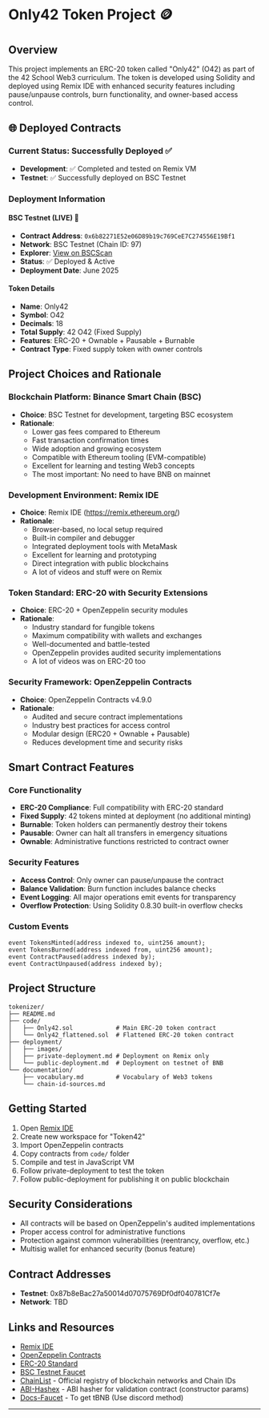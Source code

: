 # Only42 Token Project 🪙

## Overview
This project implements an ERC-20 token called "Only42" (O42) as part of the 42 School Web3 curriculum. The token is developed using Solidity and deployed using Remix IDE with enhanced security features including pause/unpause controls, burn functionality, and owner-based access control.

## 🌐 Deployed Contracts

### Current Status: Successfully Deployed ✅
- **Development**: ✅ Completed and tested on Remix VM
- **Testnet**: ✅ Successfully deployed on BSC Testnet

### Deployment Information

#### BSC Testnet (LIVE) 🚀
- **Contract Address**: `0x6b82271E52e06D89b19c769CeE7C274556E19Bf1`
- **Network**: BSC Testnet (Chain ID: 97)
- **Explorer**: [View on BSCScan](https://testnet.bscscan.com/address/0x6b82271E52e06D89b19c769CeE7C274556E19Bf1)
- **Status**: ✅ Deployed & Active
- **Deployment Date**: June 2025

#### Token Details
- **Name**: Only42
- **Symbol**: O42
- **Decimals**: 18
- **Total Supply**: 42 O42 (Fixed Supply)
- **Features**: ERC-20 + Ownable + Pausable + Burnable
- **Contract Type**: Fixed supply token with owner controls

## Project Choices and Rationale

### Blockchain Platform: Binance Smart Chain (BSC)
- **Choice**: BSC Testnet for development, targeting BSC ecosystem
- **Rationale**: 
  - Lower gas fees compared to Ethereum
  - Fast transaction confirmation times
  - Wide adoption and growing ecosystem
  - Compatible with Ethereum tooling (EVM-compatible)
  - Excellent for learning and testing Web3 concepts
  - The most important: No need to have BNB on mainnet

### Development Environment: Remix IDE
- **Choice**: Remix IDE (https://remix.ethereum.org/)
- **Rationale**:
  - Browser-based, no local setup required
  - Built-in compiler and debugger
  - Integrated deployment tools with MetaMask
  - Excellent for learning and prototyping
  - Direct integration with public blockchains
  - A lot of videos and stuff were on Remix

### Token Standard: ERC-20 with Security Extensions
- **Choice**: ERC-20 + OpenZeppelin security modules
- **Rationale**:
  - Industry standard for fungible tokens
  - Maximum compatibility with wallets and exchanges
  - Well-documented and battle-tested
  - OpenZeppelin provides audited security implementations
  - A lot of videos was on ERC-20 too

### Security Framework: OpenZeppelin Contracts
- **Choice**: OpenZeppelin Contracts v4.9.0
- **Rationale**:
  - Audited and secure contract implementations
  - Industry best practices for access control
  - Modular design (ERC20 + Ownable + Pausable)
  - Reduces development time and security risks

## Smart Contract Features

### Core Functionality
- **ERC-20 Compliance**: Full compatibility with ERC-20 standard
- **Fixed Supply**: 42 tokens minted at deployment (no additional minting)
- **Burnable**: Token holders can permanently destroy their tokens
- **Pausable**: Owner can halt all transfers in emergency situations
- **Ownable**: Administrative functions restricted to contract owner

### Security Features
- **Access Control**: Only owner can pause/unpause the contract
- **Balance Validation**: Burn function includes balance checks
- **Event Logging**: All major operations emit events for transparency
- **Overflow Protection**: Using Solidity 0.8.30 built-in overflow checks

### Custom Events
```solidity
event TokensMinted(address indexed to, uint256 amount);
event TokensBurned(address indexed from, uint256 amount);
event ContractPaused(address indexed by);
event ContractUnpaused(address indexed by);
```

## Project Structure

```
tokenizer/
├── README.md
├── code/
│   ├── Only42.sol            # Main ERC-20 token contract
│   └── Only42_flattened.sol  # Flattened ERC-20 token contract
├── deployment/
│   ├── images/
│   ├── private-deployment.md # Deployment on Remix only
│   └── public-deployment.md  # Deployment on testnet of BNB
└── documentation/
    ├── vocabulary.md         # Vocabulary of Web3 tokens
    └── chain-id-sources.md  
```

## Getting Started

1. Open [Remix IDE](https://remix.ethereum.org/)
2. Create new workspace for "Token42"
3. Import OpenZeppelin contracts
4. Copy contracts from `code/` folder
5. Compile and test in JavaScript VM
6. Follow private-deployment to test the token
7. Follow public-deployment for publishing it on public blockchain

## Security Considerations

- All contracts will be based on OpenZeppelin's audited implementations
- Proper access control for administrative functions
- Protection against common vulnerabilities (reentrancy, overflow, etc.)
- Multisig wallet for enhanced security (bonus feature)

## Contract Addresses


- **Testnet**: 0x87b8eBac27a50014d07075769Df0df040781Cf7e
- **Network**: TBD

## Links and Resources

- [Remix IDE](https://remix.ethereum.org/)
- [OpenZeppelin Contracts](https://openzeppelin.com/contracts/)
- [ERC-20 Standard](https://ethereum.org/en/developers/docs/standards/tokens/erc-20/)
- [BSC Testnet Faucet](https://testnet.binance.org/faucet-smart)
- [ChainList](https://chainlist.org/) - Official registry of blockchain networks and Chain IDs
- [ABI-Hashex](https://abi.hashex.org) - ABI hasher for validation contract (constructor params)
- [Docs-Faucet](https://docs.bnbchain.org/bnb-smart-chain/developers/faucet/) - To get tBNB (Use discord method)

---